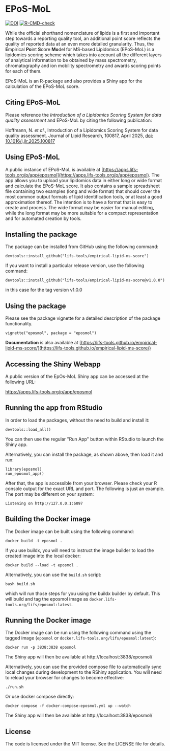 # EPoS-MoL

[![DOI](https://zenodo.org/badge/DOI/10.5281/zenodo.12632087.svg)](https://doi.org/10.5281/zenodo.12632087)
[![R-CMD-check](https://github.com/lifs-tools/empirical-lipid-ms-score/actions/workflows/check-standard.yaml/badge.svg?branch=main)](https://github.com/lifs-tools/empirical-lipid-ms-score/actions/workflows/check-standard.yaml)

While the official shorthand nomenclature of lipids is a first and important step towards a reporting quality tool, an additional point score reflects the quality of reported data at an even more detailed granularity. Thus, the **E**mpirical **Po**int **S**core **Mo**del for MS-based **L**ipidomics (EPoS-MoL) is a lipidomics scoring scheme which takes into account all the different layers of analytical information to be obtained by mass spectrometry, chromatography and ion mobility spectrometry and awards scoring points for each of them.

EPoS-MoL is an R-package and also provides a Shiny app for the calculation of the EPoS-MoL score.

## Citing EPoS-MoL

Please reference the *Introduction of a Lipidomics Scoring System for data quality assessment* and EPoS-MoL by citing the following publication:

Hoffmann, N. *et al.*, Introduction of a Lipidomics Scoring System for data quality assessment. Journal of Lipid Research, 100817, April 2025, [doi: 10.1016/j.jlr.2025.100817](https://doi.org/10.1016/j.jlr.2025.100817)

## Using EPoS-MoL

A public instance of EPoS-MoL is available at [https://apps.lifs-tools.org/p/app/eposmol](https://apps.lifs-tools.org/p/app/eposmol). 
The app allows you to upload your lipidomics data in either long or wide format and calculate the EPoS-MoL score. It also contains a sample spreadsheet file containing two examples (long and wide format) that should cover the most common output formats of lipid identification tools, or at least a good approximation thereof. The intention is to have a format that is easy to create and process. The wide format may be easier for manual editing, while the long format may be more suitable for a compact representation and for automated creation by tools.

## Installing the package

The package can be installed from GitHub using the following command:

```
devtools::install_github("lifs-tools/empirical-lipid-ms-score")
```

If you want to install a particular release version, use the following command:

```
devtools::install_github("lifs-tools/empirical-lipid-ms-score@v1.0.0")
```

in this case for the tag version v1.0.0

## Using the package

Please see the package vignette for a detailed description of the package functionality.

```
vignette("eposmol", package = "eposmol")
```

**Documentation** is also available at [https://lifs-tools.github.io/empirical-lipid-ms-score/](https://lifs-tools.github.io/empirical-lipid-ms-score/)

## Accessing the Shiny Webapp

A public version of the EpOs-MoL Shiny app can be accessed at the following URL:

https://apps.lifs-tools.org/p/app/eposmol

## Running the app from RStudio

In order to load the packages, without the need to build and install it:

```
devtools::load_all()
```

You can then use the regular "Run App" button within RStudio to launch the Shiny app.

Alternatively, you can install the package, as shown above, then load it and run:

```
library(eposmol)
run_eposmol_app()
```

After that, the app is accessible from your browser. Please check your R console output for the exact URL and port. The following is just an example. The port may be different on your system: 

```
Listening on http://127.0.0.1:6097
```

## Building the Docker image

The Docker image can be built using the following command:

```docker build -t eposmol .```

If you use buildx, you will need to instruct the image builder to load the created image into the local docker:

```docker build --load -t eposmol .```

Alternatively, you can use the `build.sh` script:

```bash build.sh```

which will run those steps for you using the buildx builder by default.
This will build and tag the eposmol image as `docker.lifs-tools.org/lifs/eposmol:latest`.

## Running the Docker image

The Docker image can be run using the following command using the tagged image (`eposmol` or `docker.lifs-tools.org/lifs/eposmol:latest`):

```docker run -p 3838:3838 eposmol```

The Shiny app will then be available at http://localhost:3838/eposmol/

Alternatively, you can use the provided compose file to automatically sync local changes during development to the RShiny application. You will need to reload your browser for changes to become effective:

```./run.sh```

Or use docker compose directly:

```docker compose -f docker-compose-eposmol.yml up --watch```

The Shiny app will then be available at http://localhost:3838/eposmol/

## License

The code is licensed under the MIT license. See the LICENSE file for details.
